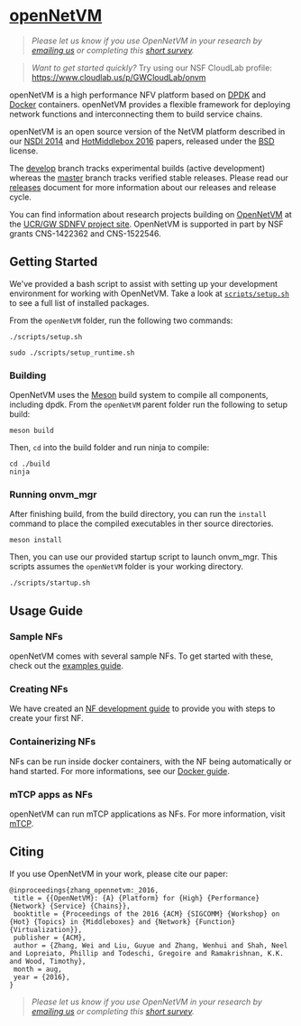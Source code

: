 # [openNetVM][onvm]

> _Please let us know if you use OpenNetVM in your research by [emailing us](mailto:timwood@gwu.edu) or completing this [short survey](https://goo.gl/forms/oxcnGO45Kxq1Zyyi2)._

> _Want to get started quickly?_ Try using our NSF CloudLab profile: <https://www.cloudlab.us/p/GWCloudLab/onvm>

openNetVM is a high performance NFV platform based on [DPDK][dpdk] and [Docker][docker] containers.  openNetVM provides a flexible framework for deploying network functions and interconnecting them to build service chains.

openNetVM is an open source version of the NetVM platform described in our [NSDI 2014][nsdi14] and [HotMiddlebox 2016][hotmiddlebox16] papers, released under the [BSD][license] license.  

The [develop][dev] branch tracks experimental builds (active development) whereas the [master][mast] branch tracks verified stable releases.  Please read our [releases][rels] document for more information about our releases and release cycle.

You can find information about research projects building on [OpenNetVM][onvm] at the [UCR/GW SDNFV project site][sdnfv]. OpenNetVM is supported in part by NSF grants CNS-1422362 and CNS-1522546.

## Getting Started

We've provided a bash script to assist with setting up your development environment for working with OpenNetVM. Take a look at [`scripts/setup.sh`](/scripts/setup.sh) to see a full list of installed packages.

From the `openNetVM` folder, run the following two commands:

```text
./scripts/setup.sh
```

```text
sudo ./scripts/setup_runtime.sh
```

### Building

OpenNetVM uses the [Meson][meson] build system to compile all components, including dpdk. From the `openNetVM` parent folder run the following to setup build:

```text
meson build
```

Then, `cd` into the build folder and run ninja to compile:

```text
cd ./build
ninja
```

### Running onvm_mgr

After finishing build, from the build directory, you can run the `install` command to place the compiled executables in ther source directories.

```text
meson install
```

Then, you can use our provided startup script to launch onvm_mgr. This scripts assumes the `openNetVM` folder is your working directory.

```text
./scripts/startup.sh
```

## Usage Guide

### Sample NFs

openNetVM comes with several sample NFs. To get started with these, check out the [examples guide][examples].

### Creating NFs

We have created an [NF development guide][nfs] to provide you with steps to create your first NF.

### Containerizing NFs

NFs can be run inside docker containers, with the NF being automatically or hand started. For more informations, see our [Docker guide][docker-nf].

### mTCP apps as NFs

openNetVM can run mTCP applications as NFs. For more information, visit [mTCP][mtcp].

## Citing

If you use OpenNetVM in your work, please cite our paper:

```text
@inproceedings{zhang_opennetvm:_2016,
 title = {{OpenNetVM}: {A} {Platform} for {High} {Performance} {Network} {Service} {Chains}},
 booktitle = {Proceedings of the 2016 {ACM} {SIGCOMM} {Workshop} on {Hot} {Topics} in {Middleboxes} and {Network} {Function} {Virtualization}},
 publisher = {ACM},
 author = {Zhang, Wei and Liu, Guyue and Zhang, Wenhui and Shah, Neel and Lopreiato, Phillip and Todeschi, Gregoire and Ramakrishnan, K.K. and Wood, Timothy},
 month = aug,
 year = {2016},
}
```

>_Please let us know if you use OpenNetVM in your research by [emailing us](mailto:timwood@gwu.edu) or completing this [short survey](https://goo.gl/forms/oxcnGO45Kxq1Zyyi2)._

[onvm]: http://sdnfv.github.io/onvm/
[sdnfv]: http://sdnfv.github.io/
[license]: LICENSE
[dpdk]: http://dpdk.org
[docker]: https://www.docker.com/
[nsdi14]: http://faculty.cs.gwu.edu/timwood/papers/14-NSDI-netvm.pdf
[hotmiddlebox16]: http://faculty.cs.gwu.edu/timwood/papers/16-HotMiddlebox-onvm.pdf
[examples]: https://opennetvm.readthedocs.io/en/develop/examples/index.html
[nfs]: https://opennetvm.readthedocs.io/en/develop/nfdev/index.html
[docker-nf]: https://opennetvm.readthedocs.io/en/develop/docker/index.html
[dev]: https://github.com/sdnfv/openNetVM/tree/develop
[mast]: https://github.com/sdnfv/openNetVM/tree/master
[rels]: docs/Releases.md
[mtcp]: https://github.com/eunyoung14/mtcp
[meson]: https://mesonbuild.com/
